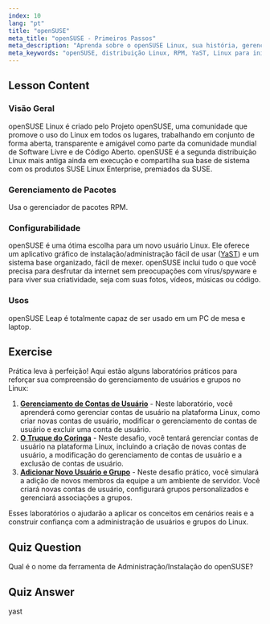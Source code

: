 ```yaml
---
index: 10
lang: "pt"
title: "openSUSE"
meta_title: "openSUSE - Primeiros Passos"
meta_description: "Aprenda sobre o openSUSE Linux, sua história, gerenciamento de pacotes (RPM) e configurabilidade com YaST. Descubra por que o openSUSE é ótimo para iniciantes."
meta_keywords: "openSUSE, distribuição Linux, RPM, YaST, Linux para iniciantes, tutorial openSUSE, guia Linux"
---
```


## Lesson Content

### Visão Geral

openSUSE Linux é criado pelo Projeto openSUSE, uma comunidade que promove o uso do Linux em todos os lugares, trabalhando em conjunto de forma aberta, transparente e amigável como parte da comunidade mundial de Software Livre e de Código Aberto. openSUSE é a segunda distribuição Linux mais antiga ainda em execução e compartilha sua base de sistema com os produtos SUSE Linux Enterprise, premiados da SUSE.

### Gerenciamento de Pacotes

Usa o gerenciador de pacotes RPM.

### Configurabilidade

openSUSE é uma ótima escolha para um novo usuário Linux. Ele oferece um aplicativo gráfico de instalação/administração fácil de usar ([YaST](http://yast.github.io/)) e um sistema base organizado, fácil de mexer. openSUSE inclui tudo o que você precisa para desfrutar da internet sem preocupações com vírus/spyware e para viver sua criatividade, seja com suas fotos, vídeos, músicas ou código.

### Usos

openSUSE Leap é totalmente capaz de ser usado em um PC de mesa e laptop.

## Exercise

Prática leva à perfeição! Aqui estão alguns laboratórios práticos para reforçar sua compreensão do gerenciamento de usuários e grupos no Linux:

1. **[Gerenciamento de Contas de Usuário](https://labex.io/pt/labs/linux-user-account-management-49)** - Neste laboratório, você aprenderá como gerenciar contas de usuário na plataforma Linux, como criar novas contas de usuário, modificar o gerenciamento de contas de usuário e excluir uma conta de usuário.
2. **[O Truque do Coringa](https://labex.io/pt/labs/linux-the-joker-s-trick-270247)** - Neste desafio, você tentará gerenciar contas de usuário na plataforma Linux, incluindo a criação de novas contas de usuário, a modificação do gerenciamento de contas de usuário e a exclusão de contas de usuário.
3. **[Adicionar Novo Usuário e Grupo](https://labex.io/pt/labs/linux-add-new-user-and-group-17987)** - Neste desafio prático, você simulará a adição de novos membros da equipe a um ambiente de servidor. Você criará novas contas de usuário, configurará grupos personalizados e gerenciará associações a grupos.

Esses laboratórios o ajudarão a aplicar os conceitos em cenários reais e a construir confiança com a administração de usuários e grupos do Linux.

## Quiz Question

Qual é o nome da ferramenta de Administração/Instalação do openSUSE?

## Quiz Answer

yast
